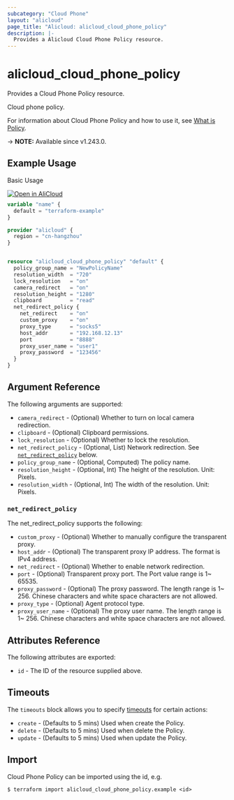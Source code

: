 ```yaml
---
subcategory: "Cloud Phone"
layout: "alicloud"
page_title: "Alicloud: alicloud_cloud_phone_policy"
description: |-
  Provides a Alicloud Cloud Phone Policy resource.
---
```


# alicloud_cloud_phone_policy

Provides a Cloud Phone Policy resource.

Cloud phone policy.

For information about Cloud Phone Policy and how to use it, see [What is Policy](https://next.api.alibabacloud.com/document/eds-aic/2023-09-30/CreatePolicyGroup).

-> **NOTE:** Available since v1.243.0.

## Example Usage

Basic Usage

<div style="display: block;margin-bottom: 40px;"><div class="oics-button" style="float: right;position: absolute;margin-bottom: 10px;">
  <a href="https://api.aliyun.com/terraform?resource=alicloud_cloud_phone_policy&exampleId=29c5890a-f2ac-2caf-e6ae-3589f5c071c3777f83e6&activeTab=example&spm=docs.r.cloud_phone_policy.0.29c5890af2&intl_lang=EN_US" target="_blank">
    <img alt="Open in AliCloud" src="https://img.alicdn.com/imgextra/i1/O1CN01hjjqXv1uYUlY56FyX_!!6000000006049-55-tps-254-36.svg" style="max-height: 44px; max-width: 100%;">
  </a>
</div></div>

```terraform
variable "name" {
  default = "terraform-example"
}

provider "alicloud" {
  region = "cn-hangzhou"
}


resource "alicloud_cloud_phone_policy" "default" {
  policy_group_name = "NewPolicyName"
  resolution_width  = "720"
  lock_resolution   = "on"
  camera_redirect   = "on"
  resolution_height = "1280"
  clipboard         = "read"
  net_redirect_policy {
    net_redirect    = "on"
    custom_proxy    = "on"
    proxy_type      = "socks5"
    host_addr       = "192.168.12.13"
    port            = "8888"
    proxy_user_name = "user1"
    proxy_password  = "123456"
  }
}
```

## Argument Reference

The following arguments are supported:
* `camera_redirect` - (Optional) Whether to turn on local camera redirection.
* `clipboard` - (Optional) Clipboard permissions.
* `lock_resolution` - (Optional) Whether to lock the resolution.
* `net_redirect_policy` - (Optional, List) Network redirection. See [`net_redirect_policy`](#net_redirect_policy) below.
* `policy_group_name` - (Optional, Computed) The policy name.
* `resolution_height` - (Optional, Int) The height of the resolution. Unit: Pixels.
* `resolution_width` - (Optional, Int) The width of the resolution. Unit: Pixels.

### `net_redirect_policy`

The net_redirect_policy supports the following:
* `custom_proxy` - (Optional) Whether to manually configure the transparent proxy.
* `host_addr` - (Optional) The transparent proxy IP address. The format is IPv4 address.
* `net_redirect` - (Optional) Whether to enable network redirection.
* `port` - (Optional) Transparent proxy port. The Port value range is 1\~ 65535.
* `proxy_password` - (Optional) The proxy password. The length range is 1\~ 256. Chinese characters and white space characters are not allowed.
* `proxy_type` - (Optional) Agent protocol type.
* `proxy_user_name` - (Optional) The proxy user name. The length range is 1\~ 256. Chinese characters and white space characters are not allowed.

## Attributes Reference

The following attributes are exported:
* `id` - The ID of the resource supplied above.

## Timeouts

The `timeouts` block allows you to specify [timeouts](https://www.terraform.io/docs/configuration-0-11/resources.html#timeouts) for certain actions:
* `create` - (Defaults to 5 mins) Used when create the Policy.
* `delete` - (Defaults to 5 mins) Used when delete the Policy.
* `update` - (Defaults to 5 mins) Used when update the Policy.

## Import

Cloud Phone Policy can be imported using the id, e.g.

```shell
$ terraform import alicloud_cloud_phone_policy.example <id>
```